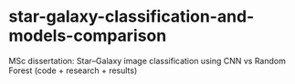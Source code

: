 # star-galaxy-classification-and-models-comparison
MSc dissertation: Star–Galaxy image classification using CNN vs Random Forest (code + research + results)

